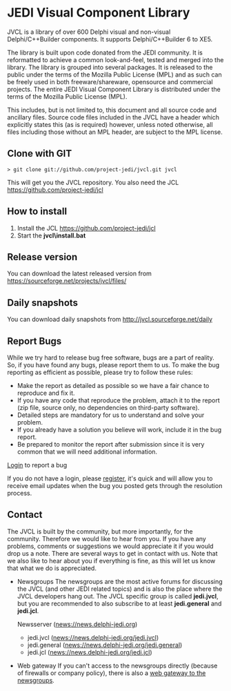 JEDI Visual Component Library
=============================

JVCL is a library of over 600 Delphi visual and non-visual Delphi/C++Builder components.
It supports Delphi/C++Builder 6 to XE5.

The library is built upon code donated from the JEDI community. It is reformatted to achieve
a common look-and-feel, tested and merged into the library. The library is grouped into several
packages. It is released to the public under the terms of the Mozilla Public License (MPL)
and as such can be freely used in both freeware/shareware, opensource and commercial projects.
The entire JEDI Visual Component Library is distributed under the terms of the Mozilla Public
License (MPL).

This includes, but is not limited to, this document and all source code and ancillary files.
Source code files included in the JVCL have a header which explicitly states this (as is required)
however, unless noted otherwise, all files including those without an MPL header, are subject
to the MPL license.

Clone with GIT
--------------
```
> git clone git://github.com/project-jedi/jvcl.git jvcl
```

This will get you the JVCL repository. You also need the JCL <https://github.com/project-jedi/jcl>

How to install
--------------
1. Install the JCL <https://github.com/project-jedi/jcl>
2. Start the **jvcl\install.bat**

Release version
---------------
You can download the latest released version from <https://sourceforge.net/projects/jvcl/files/>

Daily snapshots
---------------
You can download daily snapshots from <http://jvcl.sourceforge.net/daily>

Report Bugs
-----------
While we try hard to release bug free software, bugs are a part of reality. So, if you have found any bugs,
please report them to us. To make the bug reporting as efficient as possible, please try to follow these rules:

- Make the report as detailed as possible so we have a fair chance to reproduce and fix it.
- If you have any code that reproduce the problem, attach it to the report (zip file, source only, no dependencies on third-party software).
- Detailed steps are mandatory for us to understand and solve your problem. 
- If you already have a solution you believe will work, include it in the bug report.
- Be prepared to monitor the report after submission since it is very common that we will need additional information.

[Login](http://issuetracker.delphi-jedi.org/my_view_page.php) to report a bug

If you do not have a login, please [register](http://issuetracker.delphi-jedi.org/signup_page.php), it's quick and will allow you
to receive email updates when the bug you posted gets through the resolution process.

Contact
-------
The JVCL is built by the community, but more importantly, for the community. Therefore we would like to hear from you. If you have
any problems, comments or suggestions we would appreciate it if you would drop us a note. There are several ways to get in contact with us.
Note that we also like to hear about you if everything is fine, as this will let us know that what we do is appreciated.

- Newsgroups
  The newsgroups are the most active forums for discussing the JVCL (and other JEDI related topics) and is also the place where the
  JVCL developers hang out. The JVCL specific group is called **jedi.jvcl**, but you are recommended to also subscribe to at least
  **jedi.general** and **jedi.jcl**.

  Newsserver (<news://news.delphi-jedi.org>)
    - jedi.jvcl (<news://news.delphi-jedi.org/jedi.jvcl>)
    - jedi.general (<news://news.delphi-jedi.org/jedi.general>)
    - jedi.jcl (<news://news.delphi-jedi.org/jedi.jcl>)

- Web gateway
  If you can't access to the newsgroups directly (because of firewalls or company policy), there is also a [web gateway to the newsgroups](http://newsportal.delphi-jedi.org/).
